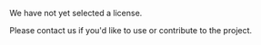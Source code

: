We have not yet selected a license.

Please contact us if you'd like to use or contribute to the project.

